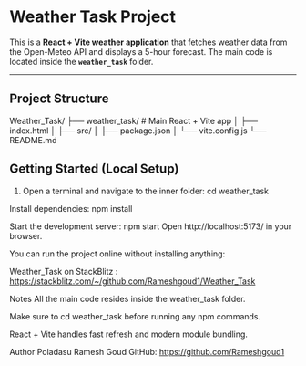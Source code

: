 # Weather Task Project

This is a **React + Vite weather application** that fetches weather data from the Open-Meteo API and displays a 5-hour forecast. The main code is located inside the **`weather_task`** folder.

---

## Project Structure

Weather_Task/
├── weather_task/ # Main React + Vite app
│ ├── index.html
│ ├── src/
│ ├── package.json
│ └── vite.config.js
└── README.md


## Getting Started (Local Setup)

1. Open a terminal and navigate to the inner folder:
cd weather_task

Install dependencies:
npm install

Start the development server:
npm start
Open http://localhost:5173/ in your browser.


You can run the project online without installing anything:

Weather_Task on StackBlitz : https://stackblitz.com/~/github.com/Rameshgoud1/Weather_Task

Notes
All the main code resides inside the weather_task folder.

Make sure to cd weather_task before running any npm commands.

React + Vite handles fast refresh and modern module bundling.

Author
Poladasu Ramesh Goud
GitHub: https://github.com/Rameshgoud1
